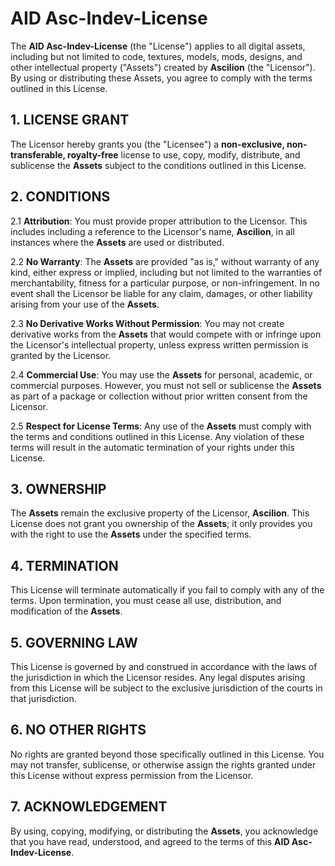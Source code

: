 # AID Asc-Indev-License

The **AID Asc-Indev-License** (the "License") applies to all digital assets, including but not limited to code, textures, models, mods, designs, and other intellectual property ("Assets") created by **Ascilion** (the "Licensor"). By using or distributing these Assets, you agree to comply with the terms outlined in this License.

## 1. LICENSE GRANT

The Licensor hereby grants you (the "Licensee") a **non-exclusive, non-transferable, royalty-free** license to use, copy, modify, distribute, and sublicense the **Assets** subject to the conditions outlined in this License. 

## 2. CONDITIONS

2.1 **Attribution**: You must provide proper attribution to the Licensor. This includes including a reference to the Licensor's name, **Ascilion**, in all instances where the **Assets** are used or distributed.

2.2 **No Warranty**: The **Assets** are provided "as is," without warranty of any kind, either express or implied, including but not limited to the warranties of merchantability, fitness for a particular purpose, or non-infringement. In no event shall the Licensor be liable for any claim, damages, or other liability arising from your use of the **Assets**.

2.3 **No Derivative Works Without Permission**: You may not create derivative works from the **Assets** that would compete with or infringe upon the Licensor's intellectual property, unless express written permission is granted by the Licensor.

2.4 **Commercial Use**: You may use the **Assets** for personal, academic, or commercial purposes. However, you must not sell or sublicense the **Assets** as part of a package or collection without prior written consent from the Licensor.

2.5 **Respect for License Terms**: Any use of the **Assets** must comply with the terms and conditions outlined in this License. Any violation of these terms will result in the automatic termination of your rights under this License.

## 3. OWNERSHIP

The **Assets** remain the exclusive property of the Licensor, **Ascilion**. This License does not grant you ownership of the **Assets**; it only provides you with the right to use the **Assets** under the specified terms.

## 4. TERMINATION

This License will terminate automatically if you fail to comply with any of the terms. Upon termination, you must cease all use, distribution, and modification of the **Assets**. 

## 5. GOVERNING LAW

This License is governed by and construed in accordance with the laws of the jurisdiction in which the Licensor resides. Any legal disputes arising from this License will be subject to the exclusive jurisdiction of the courts in that jurisdiction.

## 6. NO OTHER RIGHTS

No rights are granted beyond those specifically outlined in this License. You may not transfer, sublicense, or otherwise assign the rights granted under this License without express permission from the Licensor.

## 7. ACKNOWLEDGEMENT

By using, copying, modifying, or distributing the **Assets**, you acknowledge that you have read, understood, and agreed to the terms of this **AID Asc-Indev-License**.
